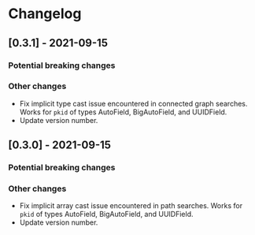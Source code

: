 # Changelog

## [0.3.1] - 2021-09-15

### Potential breaking changes


### Other changes

- Fix implicit type cast issue encountered in connected graph searches. Works for `pkid` of types AutoField, BigAutoField, and UUIDField.
- Update version number.


## [0.3.0] - 2021-09-15

### Potential breaking changes


### Other changes

- Fix implicit array cast issue encountered in path searches. Works for `pkid` of types AutoField, BigAutoField, and UUIDField.
- Update version number.

